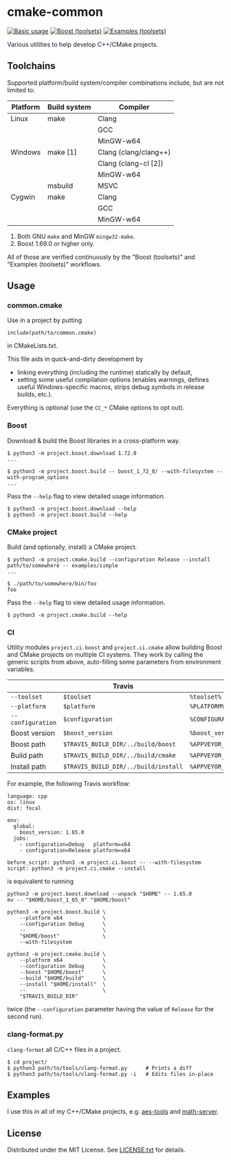 cmake-common
============

[![Basic usage](https://github.com/egor-tensin/cmake-common/workflows/Basic%20usage/badge.svg)](https://github.com/egor-tensin/cmake-common/actions?query=workflow%3A%22Basic+usage%22)
[![Boost (toolsets)](https://github.com/egor-tensin/cmake-common/workflows/Boost%20(toolsets)/badge.svg)](https://github.com/egor-tensin/cmake-common/actions?query=workflow%3A%22Boost+%28toolsets%29%22)
[![Examples (toolsets)](https://github.com/egor-tensin/cmake-common/workflows/Examples%20(toolsets)/badge.svg)](https://github.com/egor-tensin/cmake-common/actions?query=workflow%3A%22Examples+%28toolsets%29%22)

Various utilities to help develop C++/CMake projects.

Toolchains
----------

Supported platform/build system/compiler combinations include, but are not
limited to:

| Platform | Build system | Compiler
| -------- | ------------ | --------
| Linux    | make         | Clang
|          |              | GCC
|          |              | MinGW-w64
| Windows  | make \[1\]   | Clang (clang/clang++)
|          |              | Clang (clang-cl \[2\])
|          |              | MinGW-w64
|          | msbuild      | MSVC
| Cygwin   | make         | Clang
|          |              | GCC
|          |              | MinGW-w64

1. Both GNU `make` and MinGW `mingw32-make`.
2. Boost 1.69.0 or higher only.

All of those are verified continuously by the "Boost (toolsets)" and "Examples
(toolsets)" workflows.

Usage
-----

### common.cmake

Use in a project by putting

    include(path/to/common.cmake)

in CMakeLists.txt.

This file aids in quick-and-dirty development by

* linking everything (including the runtime) statically by default,
* setting some useful compilation options (enables warnings, defines useful
Windows-specific macros, strips debug symbols in release builds, etc.).

Everything is optional (use the `CC_*` CMake options to opt out).

### Boost

Download & build the Boost libraries in a cross-platform way.

    $ python3 -m project.boost.download 1.72.0
    ...

    $ python3 -m project.boost.build -- boost_1_72_0/ --with-filesystem --with-program_options
    ...

Pass the `--help` flag to view detailed usage information.

    $ python3 -m project.boost.download --help
    $ python3 -m project.boost.build --help

### CMake project

Build (and optionally, install) a CMake project.

    $ python3 -m project.cmake.build --configuration Release --install path/to/somewhere -- examples/simple
    ...

    $ ./path/to/somewhere/bin/foo
    foo

Pass the `--help` flag to view detailed usage information.

    $ python3 -m project.cmake.build --help

### CI

Utility modules `project.ci.boost` and `project.ci.cmake` allow building Boost
and CMake projects on multiple CI systems.
They work by calling the generic scripts from above, auto-filling some
parameters from environment variables.

|                   | Travis                               | AppVeyor                                   | GitHub Actions
| ----------------- | ------------------------------------ | ------------------------------------------ | ------------------------------------
| `--toolset`       | `$toolset`                           | `%toolset%`                                | `$toolset`
| `--platform`      | `$platform`                          | `%PLATFORM%`                               | `$platform`
| `--configuration` | `$configuration`                     | `%CONFIGURATION%`                          | `$configuration`
| Boost version     | `$boost_version`                     | `%boost_version%`                          | `$boost_version`
| Boost path        | `$TRAVIS_BUILD_DIR/../build/boost`   | `%APPVEYOR_BUILD_FOLDER%\..\build\boost`   | `$GITHUB_WORKSPACE/../build/boost`
| Build path        | `$TRAVIS_BUILD_DIR/../build/cmake`   | `%APPVEYOR_BUILD_FOLDER%\..\build\cmake`   | `$GITHUB_WORKSPACE/../build/cmake`
| Install path      | `$TRAVIS_BUILD_DIR/../build/install` | `%APPVEYOR_BUILD_FOLDER%\..\build\install` | `$GITHUB_WORKSPACE/../build/install`

For example, the following Travis workflow:

```
language: cpp
os: linux
dist: focal

env:
  global:
    boost_version: 1.65.0
  jobs:
    - configuration=Debug   platform=x64
    - configuration=Release platform=x64

before_script: python3 -m project.ci.boost -- --with-filesystem
script: python3 -m project.ci.cmake --install
```

is equivalent to running

```
python3 -m project.boost.download --unpack "$HOME" -- 1.65.0
mv -- "$HOME/boost_1_65_0" "$HOME/boost"

python3 -m project.boost.build \
    --platform x64             \
    --configuration Debug      \
    --                         \
    "$HOME/boost"              \
    --with-filesystem

python3 -m project.cmake.build \
    --platform x64             \
    --configuration Debug      \
    --boost "$HOME/boost"      \
    --build "$HOME/build"      \
    --install "$HOME/install"  \
    --                         \
    "$TRAVIS_BUILD_DIR"
```

twice (the `--configuration` parameter having the value of `Release` for the
second run).

### clang-format.py

`clang-format` all C/C++ files in a project.

    $ cd project/
    $ python3 path/to/tools/clang-format.py      # Prints a diff
    $ python3 path/to/tools/clang-format.py -i   # Edits files in-place

Examples
--------

I use this in all of my C++/CMake projects, e.g. [aes-tools] and [math-server].

[aes-tools]: https://github.com/egor-tensin/aes-tools
[math-server]: https://github.com/egor-tensin/math-server

License
-------

Distributed under the MIT License.
See [LICENSE.txt] for details.

[LICENSE.txt]: LICENSE.txt
